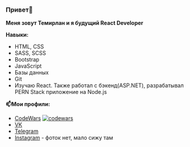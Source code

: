 ### Привет👋
**Меня зовут Темирлан и я будущий React Developer**

**Навыки:**
- HTML, CSS
- SASS, SCSS
- Bootstrap
- JavaScript
- Базы данных
- Git
- Изучаю React. Также работал с бэкенд(ASP.NET), разрабатывал PERN Stack приложение на Node.js

**📫Мои профили:**
 - [CodeWars](https://www.codewars.com/users/temeralint) [![codewars](https://www.codewars.com/users/temeralint/badges/micro)](https://www.codewars.com/users/temeralint) 
- [VK](https://vk.com/temeralin)
- [Telegram](https://t.me/temeralin)
- [Instagram](https://www.instagram.com/temeralint/) - фоток нет, мало сижу там




